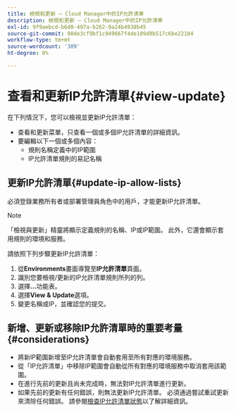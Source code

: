 ```yaml
---
title: 檢視和更新 — Cloud Manager中的IP允許清單
description: 檢視和更新 — Cloud Manager中的IP允許清單
exl-id: 9f9aebcd-b6d0-497a-b262-0a24b4938b45
source-git-commit: 90de3cf9bf1c949667f4de109d0b517c6be22184
workflow-type: tm+mt
source-wordcount: '309'
ht-degree: 0%

---
```


# 查看和更新IP允許清單{#view-update}

在下列情況下，您可以檢視並更新IP允許清單：

* 查看和更新菜單，只查看一個或多個IP允許清單的詳細資訊。
* 要編輯以下一個或多個內容：
   * 規則名稱定義中的IP範圍
   * IP允許清單規則的易記名稱

## 更新IP允許清單{#update-ip-allow-lists}


必須登錄業務所有者或部署管理員角色中的用戶，才能更新IP允許清單。

>[!NOTE]
>「檢視與更新」精靈將顯示定義規則的名稱、IP或IP範圍。 此外，它還會顯示套用規則的環境和服務。

請依照下列步驟更新IP允許清單：

1. 從&#x200B;**Environments**&#x200B;畫面導覽至&#x200B;**IP允許清單**&#x200B;頁面。
1. 識別您要檢視/更新的IP允許清單規則所列的列。
1. 選擇&#x200B;**...**&#x200B;功能表。
1. 選擇&#x200B;**View &amp; Update**&#x200B;選項。
1. 變更名稱或IP，並確認您的提交。

## 新增、更新或移除IP允許清單時的重要考量 {#considerations}

* 將新IP範圍新增至IP允許清單會自動套用至所有對應的環境服務。
* 從「IP允許清單」中移除IP範圍會自動從所有對應的環境服務中取消套用該範圍。
* 在進行先前的更新且尚未完成時，無法對IP允許清單進行更新。
* 如果先前的更新有任何錯誤，則無法更新IP允許清單。 必須通過嘗試重試更新來清除任何錯誤。
請參閱[檢查IP允許清單狀態](/help/implementing/cloud-manager/ip-allow-lists/check-ip-allow-list-status.md)以了解詳細資訊。
